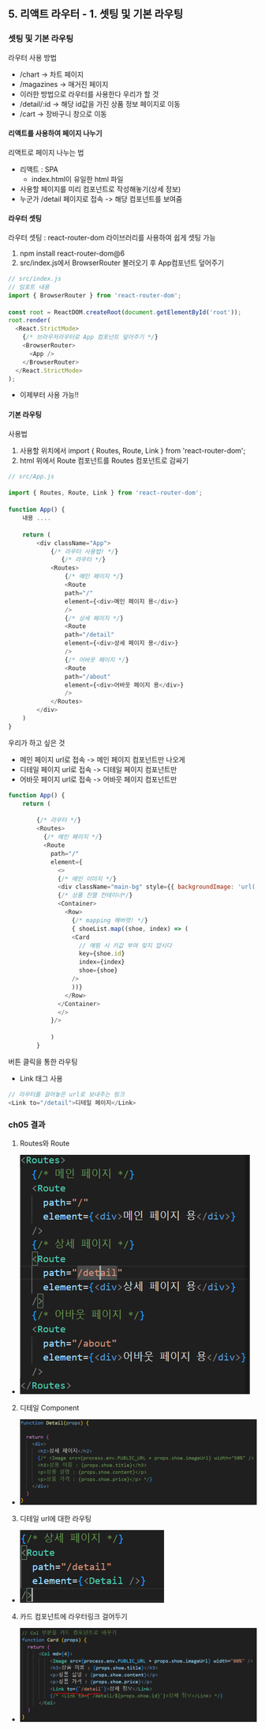 ## 5. 리액트 라우터 - 1. 셋팅 및 기본 라우팅

### 셋팅 및 기본 라우팅
라우터 사용 방법
- /chart -> 차트 페이지
- /magazines -> 매거진 페이지
- 이러한 방법으로 라우터를 사용한다
우리가 할 것 
- /detail/:id -> 해당 id값을 가진 상품 정보 페이지로 이동
- /cart -> 장바구니 창으로 이동
#### 리액트를 사용하여 페이지 나누기
리액트로 페이지 나누는 법
- 리액트 : SPA
    - index.html이 유일한 html 파일
- 사용할 페이지를 미리 컴포넌트로 작성해놓기(상세 정보)
- 누군가 /detail 페이지로 접속 -> 해당 컴포넌트를 보여줌
#### 라우터 셋팅
라우터 셋팅 : react-router-dom 라이브러리를 사용하여 쉽게 셋팅 가능
1. npm install react-router-dom@6
2. src/index.js에서 BrowserRouter 불러오기 후 App컴포넌트 덮어주기
```javascript
// src/index.js
// 임포트 내용
import { BrowserRouter } from 'react-router-dom';

const root = ReactDOM.createRoot(document.getElementById('root'));
root.render(
  <React.StrictMode>
    {/* 브라우저라우터로 App 컴포넌트 덮어주기 */}
    <BrowserRouter>
      <App />
    </BrowserRouter>
  </React.StrictMode>
);
```
- 이제부터 사용 가능!!

#### 기본 라우팅
사용법
1. 사용할 위치에서 import { Routes, Route, Link } from 'react-router-dom';
2. html 위에서 Route 컴포넌트를 Routes 컴포넌트로 감싸기
```javascript
// src/App.js

import { Routes, Route, Link } from 'react-router-dom';

function App() {
    내용 ....

    return (
        <div className="App">
            {/* 라우터 사용법! */}
               {/* 라우터 */}
            <Routes>
                {/* 메인 페이지 */}
                <Route 
                path="/"
                element={<div>메인 페이지 용</div>}
                />
                {/* 상세 페이지 */}
                <Route 
                path="/detail"
                element={<div>상세 페이지 용</div>}  
                />
                {/* 어바웃 페이지 */}
                <Route 
                path="/about"
                element={<div>어바웃 페이지 용</div>}
                />
            </Routes>
        </div>
    )
}
```
우리가 하고 싶은 것 
- 메인 페이지 url로 접속 -> 메인 페이지 컴포넌트만 나오게
- 디테일 페이지 url로 접속 -> 디테일 페이지 컴포넌트만
- 어바웃 페이지 url로 접속 -> 어바웃 페이지 컴포넌트만

```javascript
function App() {
    return (

        {/* 라우터 */}
        <Routes>
          {/* 메인 페이지 */}
          <Route 
            path="/"
            element={
              <>
              {/* 메인 이미지 */}
              <div className="main-bg" style={{ backgroundImage: 'url('+ bg +')'}}></div>
              {/* 상품 진열 컨테이너*/}
              <Container>
                <Row>
                  {/* mapping 해버렷! */}
                  { shoeList.map((shoe, index) => (
                  <Card 
                    // 매핑 시 키값 부여 잊지 맙시다
                    key={shoe.id}
                    index={index}
                    shoe={shoe}
                  />
                  ))}
                </Row>
              </Container>
              </>
            }/>

            )
        }

```
버튼 클릭을 통한 라우팅
- Link 태그 사용
```javascript
// 라우터를 걸어놓은 url로 보내주는 링크
<Link to="/detail">디테일 페이지</Link>
```

### ch05 결과
1. Routes와 Route
- ![Alt text](<images/ch05/5-1. Routes, Route 사용법.PNG>)
2. 디테일 Component
- ![Alt text](<images/ch05/5-2. 디테일 컴포넌트.PNG>)
3. 디테일 url에 대한 라우팅
- ![Alt text](<images/ch05/5-3. 디테일 url과 연결되는 컴포넌트.PNG>)
4. 카드 컴포넌트에 라우터링크 걸어두기
- ![Alt text](<images/ch05/5-4. 상품별 디테일 페이지 라우터 링크.PNG>)